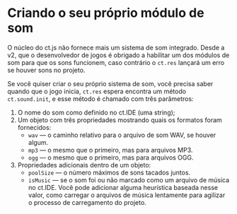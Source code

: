 # Criando o seu próprio módulo de som

O núcleo do ct.js não fornece mais um sistema de som integrado. Desde a v2, que o desenvolvedor de jogos é obrigado a habilitar um dos módulos de som para que os sons funcionem, caso contrário o `ct.res` lançará um erro se houver sons no projeto.

Se você quiser criar o seu próprio sistema de som, você precisa saber quando que o jogo inicia, `ct.res` espera encontra um método `ct.sound.init`, e esse método é chamado com três parâmetros:

1) O nome do som como definido no ct.IDE (uma string);
2) Um objeto com três propriedades mostrando quais os formatos foram fornecidos:
    * `wav` — o caminho relativo para o arquivo de som WAV, se houver algum.
    * `mp3` — o mesmo que o primeiro, mas para arquivos MP3.
    * `ogg` — o mesmo que o primeiro, mas para arquivos OGG.
3) Propriedades adicionais dentro de um objeto:
    * `poolSize` — o número máximos de sons tacados juntos.
    * `isMusic` — se o som foi ou não marcado como um arquivo de música no ct.IDE. Você pode adicionar alguma heurística baseada nesse valor, como carregar o arquivos de música lentamente para agilizar o processo de carregamento do projeto.
